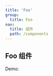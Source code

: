 ```yaml
---
title: 'Foo'
group:
  title: Foo
nav:
  title: 组件
  path: /components
---
```


## Foo 组件

Demo:

<code src="./demo/base.tsx" />
